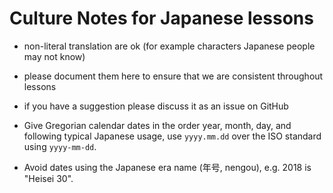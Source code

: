 # Culture Notes for Japanese lessons

- non-literal translation are ok (for example characters Japanese people may 
  not know)

- please document them here to ensure that we are consistent throughout lessons

- if you have a suggestion please discuss it as an issue on GitHub 

- Give Gregorian calendar dates in the order year, month, day, and following
  typical Japanese usage, use ``yyyy.mm.dd`` over the ISO standard using
  ``yyyy-mm-dd``.

- Avoid dates using the Japanese era name (年号, nengou),
  e.g. 2018 is "Heisei 30".
